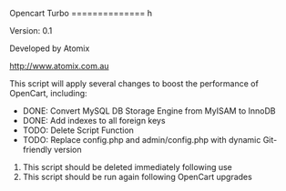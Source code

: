 Opencart Turbo
============== h

Version: 0.1

Developed by Atomix

http://www.atomix.com.au


This script will apply several changes to boost the performance of OpenCart, including:
*   DONE: Convert MySQL DB Storage Engine from MyISAM to InnoDB
*   DONE: Add indexes to all foreign keys
*   TODO: Delete Script Function
*   TODO: Replace config.php and admin/config.php with dynamic Git-friendly version


1.  This script should be deleted immediately following use
2.  This script should be run again following OpenCart upgrades
